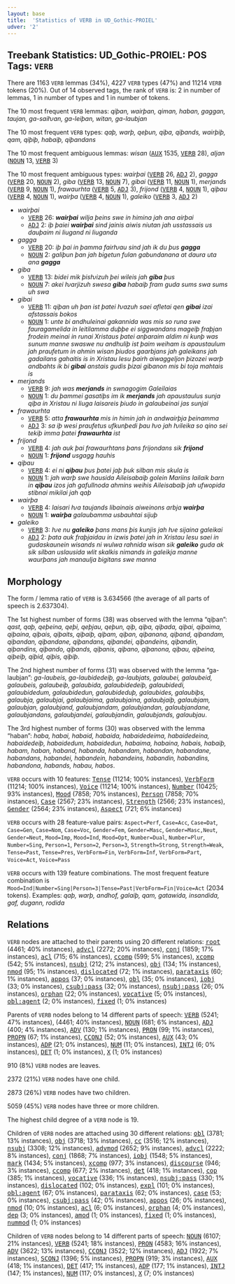 ```yaml
---
layout: base
title:  'Statistics of VERB in UD_Gothic-PROIEL'
udver: '2'
---
```


## Treebank Statistics: UD_Gothic-PROIEL: POS Tags: `VERB`

There are 1163 `VERB` lemmas (34%), 4227 `VERB` types (47%) and 11214 `VERB` tokens (20%).
Out of 14 observed tags, the rank of `VERB` is: 2 in number of lemmas, 1 in number of types and 1 in number of tokens.

The 10 most frequent `VERB` lemmas: <em>qiþan, wairþan, qiman, haban, gaggan, taujan, ga-saiƕan, ga-leiþan, witan, ga-laubjan</em>

The 10 most frequent `VERB` types:  <em>qaþ, warþ, qeþun, qiþa, qiþands, wairþiþ, qam, qiþiþ, habaiþ, qiþandans</em>

The 10 most frequent ambiguous lemmas: <em>wisan</em> (<tt><a href="got_proiel-pos-AUX.html">AUX</a></tt> 1535, <tt><a href="got_proiel-pos-VERB.html">VERB</a></tt> 28), <em>aljan</em> (<tt><a href="got_proiel-pos-NOUN.html">NOUN</a></tt> 13, <tt><a href="got_proiel-pos-VERB.html">VERB</a></tt> 3)

The 10 most frequent ambiguous types:  <em>wairþai</em> (<tt><a href="got_proiel-pos-VERB.html">VERB</a></tt> 26, <tt><a href="got_proiel-pos-ADJ.html">ADJ</a></tt> 2), <em>gagga</em> (<tt><a href="got_proiel-pos-VERB.html">VERB</a></tt> 20, <tt><a href="got_proiel-pos-NOUN.html">NOUN</a></tt> 2), <em>giba</em> (<tt><a href="got_proiel-pos-VERB.html">VERB</a></tt> 13, <tt><a href="got_proiel-pos-NOUN.html">NOUN</a></tt> 7), <em>gibai</em> (<tt><a href="got_proiel-pos-VERB.html">VERB</a></tt> 11, <tt><a href="got_proiel-pos-NOUN.html">NOUN</a></tt> 1), <em>merjands</em> (<tt><a href="got_proiel-pos-VERB.html">VERB</a></tt> 9, <tt><a href="got_proiel-pos-NOUN.html">NOUN</a></tt> 1), <em>frawaurhta</em> (<tt><a href="got_proiel-pos-VERB.html">VERB</a></tt> 5, <tt><a href="got_proiel-pos-ADJ.html">ADJ</a></tt> 3), <em>frijond</em> (<tt><a href="got_proiel-pos-VERB.html">VERB</a></tt> 4, <tt><a href="got_proiel-pos-NOUN.html">NOUN</a></tt> 1), <em>qiþau</em> (<tt><a href="got_proiel-pos-VERB.html">VERB</a></tt> 4, <tt><a href="got_proiel-pos-NOUN.html">NOUN</a></tt> 1), <em>wairþa</em> (<tt><a href="got_proiel-pos-VERB.html">VERB</a></tt> 4, <tt><a href="got_proiel-pos-NOUN.html">NOUN</a></tt> 1), <em>galeiko</em> (<tt><a href="got_proiel-pos-VERB.html">VERB</a></tt> 3, <tt><a href="got_proiel-pos-ADJ.html">ADJ</a></tt> 2)


* <em>wairþai</em>
  * <tt><a href="got_proiel-pos-VERB.html">VERB</a></tt> 26: <em><b>wairþai</b> wilja þeins swe in himina jah ana airþai</em>
  * <tt><a href="got_proiel-pos-ADJ.html">ADJ</a></tt> 2: <em>iþ þaiei <b>wairþai</b> sind jainis aiwis niutan jah usstassais us dauþaim ni liugand ni liuganda</em>
* <em>gagga</em>
  * <tt><a href="got_proiel-pos-VERB.html">VERB</a></tt> 20: <em>iþ þai in þamma fairƕau sind jah ik du þus <b>gagga</b></em>
  * <tt><a href="got_proiel-pos-NOUN.html">NOUN</a></tt> 2: <em>galiþun þan jah bigetun fulan gabundanana at daura uta ana <b>gagga</b></em>
* <em>giba</em>
  * <tt><a href="got_proiel-pos-VERB.html">VERB</a></tt> 13: <em>bidei mik þisƕizuh þei wileis jah <b>giba</b> þus</em>
  * <tt><a href="got_proiel-pos-NOUN.html">NOUN</a></tt> 7: <em>akei ƕarjizuh swesa <b>giba</b> habaiþ fram guda sums swa sums uh swa</em>
* <em>gibai</em>
  * <tt><a href="got_proiel-pos-VERB.html">VERB</a></tt> 11: <em>qiþan uh þan ist þatei ƕazuh saei afletai qen <b>gibai</b> izai afstassais bokos</em>
  * <tt><a href="got_proiel-pos-NOUN.html">NOUN</a></tt> 1: <em>unte bi andhuleinai gakannida was mis so runa swe fauragamelida in leitilamma duþþe ei siggwandans mageiþ fraþjan frodein meinai in runai Xristaus þatei anþaraim aldim ni kunþ was sunum manne swaswe nu andhuliþ ist þaim weiham is apaustaulum jah praufetum in ahmin wisan þiudos gaarbjans jah galeikans jah gadailans gahaitis is in Xristau Iesu þairh aiwaggeljon þizozei warþ andbahts ik bi <b>gibai</b> anstais gudis þizai gibanon mis bi toja mahtais is</em>
* <em>merjands</em>
  * <tt><a href="got_proiel-pos-VERB.html">VERB</a></tt> 9: <em>jah was <b>merjands</b> in swnagogim Galeilaias</em>
  * <tt><a href="got_proiel-pos-NOUN.html">NOUN</a></tt> 1: <em>du þammei gasatiþs im ik <b>merjands</b> jah apaustaulus sunja qiþa in Xristau ni liuga laisareis þiudo in galaubeinai jas sunjai</em>
* <em>frawaurhta</em>
  * <tt><a href="got_proiel-pos-VERB.html">VERB</a></tt> 5: <em>atta <b>frawaurhta</b> mis in himin jah in andwairþja þeinamma</em>
  * <tt><a href="got_proiel-pos-ADJ.html">ADJ</a></tt> 3: <em>sa iþ wesi praufetus ufkunþedi þau ƕo jah ƕileika so qino sei tekiþ imma þatei <b>frawaurhta</b> ist</em>
* <em>frijond</em>
  * <tt><a href="got_proiel-pos-VERB.html">VERB</a></tt> 4: <em>jah auk þai frawaurhtans þans frijondans sik <b>frijond</b></em>
  * <tt><a href="got_proiel-pos-NOUN.html">NOUN</a></tt> 1: <em><b>frijond</b> usgagg hauhis</em>
* <em>qiþau</em>
  * <tt><a href="got_proiel-pos-VERB.html">VERB</a></tt> 4: <em>ei ni <b>qiþau</b> þus þatei jaþ þuk silban mis skula is</em>
  * <tt><a href="got_proiel-pos-NOUN.html">NOUN</a></tt> 1: <em>jah warþ swe hausida Aileisabaiþ golein Mariins lailaik barn in <b>qiþau</b> izos jah gafullnoda ahmins weihis Aileisabaiþ jah ufwopida stibnai mikilai jah qaþ</em>
* <em>wairþa</em>
  * <tt><a href="got_proiel-pos-VERB.html">VERB</a></tt> 4: <em>laisari ƕa taujands libainais aiweinons arbja <b>wairþa</b></em>
  * <tt><a href="got_proiel-pos-NOUN.html">NOUN</a></tt> 1: <em><b>wairþa</b> galaubamma usbauhtai sijuþ</em>
* <em>galeiko</em>
  * <tt><a href="got_proiel-pos-VERB.html">VERB</a></tt> 3: <em>ƕe nu <b>galeiko</b> þans mans þis kunjis jah ƕe sijaina galeikai</em>
  * <tt><a href="got_proiel-pos-ADJ.html">ADJ</a></tt> 2: <em>þata auk fraþjaidau in izwis þatei jah in Xristau Iesu saei in gudaskaunein wisands ni wulwa rahnida wisan sik <b>galeiko</b> guda ak sik silban uslausida wlit skalkis nimands in galeikja manne waurþans jah manaulja bigitans swe manna</em>

## Morphology

The form / lemma ratio of `VERB` is 3.634566 (the average of all parts of speech is 2.637304).

The 1st highest number of forms (38) was observed with the lemma “qiþan”: <em>qast, qaþ, qeþeina, qeþi, qeþjau, qeþun, qiþ, qiþa, qiþada, qiþai, qiþaima, qiþaina, qiþais, qiþaits, qiþaiþ, qiþam, qiþan, qiþanana, qiþand, qiþandam, qiþandan, qiþandane, qiþandans, qiþandei, qiþandeins, qiþandin, qiþandins, qiþando, qiþands, qiþanis, qiþano, qiþanona, qiþau, qiþeina, qiþeiþ, qiþid, qiþis, qiþiþ</em>.

The 2nd highest number of forms (31) was observed with the lemma “ga-laubjan”: <em>ga-laubeis, ga-laubidedeiþ, ga-laubjats, galaubei, galaubeid, galaubeis, galaubeiþ, galaubida, galaubidedeiþ, galaubidedi, galaubidedum, galaubidedun, galaubideduþ, galaubides, galaubiþs, galaubja, galaubjai, galaubjaima, galaubjaina, galaubjaiþ, galaubjam, galaubjan, galaubjand, galaubjandam, galaubjandan, galaubjandane, galaubjandans, galaubjandei, galaubjandin, galaubjands, galaubjau</em>.

The 3rd highest number of forms (30) was observed with the lemma “haban”: <em>haba, habai, habaid, habaida, habaidedeima, habaidedeina, habaidedeiþ, habaidedum, habaidedun, habaima, habaina, habais, habaiþ, habam, haban, haband, habanda, habandam, habandan, habandane, habandans, habandei, habandein, habandeins, habandin, habandins, habandona, habands, habau, habos</em>.

`VERB` occurs with 10 features: <tt><a href="got_proiel-feat-Tense.html">Tense</a></tt> (11214; 100% instances), <tt><a href="got_proiel-feat-VerbForm.html">VerbForm</a></tt> (11214; 100% instances), <tt><a href="got_proiel-feat-Voice.html">Voice</a></tt> (11214; 100% instances), <tt><a href="got_proiel-feat-Number.html">Number</a></tt> (10425; 93% instances), <tt><a href="got_proiel-feat-Mood.html">Mood</a></tt> (7858; 70% instances), <tt><a href="got_proiel-feat-Person.html">Person</a></tt> (7858; 70% instances), <tt><a href="got_proiel-feat-Case.html">Case</a></tt> (2567; 23% instances), <tt><a href="got_proiel-feat-Strength.html">Strength</a></tt> (2566; 23% instances), <tt><a href="got_proiel-feat-Gender.html">Gender</a></tt> (2564; 23% instances), <tt><a href="got_proiel-feat-Aspect.html">Aspect</a></tt> (721; 6% instances)

`VERB` occurs with 28 feature-value pairs: `Aspect=Perf`, `Case=Acc`, `Case=Dat`, `Case=Gen`, `Case=Nom`, `Case=Voc`, `Gender=Fem`, `Gender=Masc`, `Gender=Masc,Neut`, `Gender=Neut`, `Mood=Imp`, `Mood=Ind`, `Mood=Opt`, `Number=Dual`, `Number=Plur`, `Number=Sing`, `Person=1`, `Person=2`, `Person=3`, `Strength=Strong`, `Strength=Weak`, `Tense=Past`, `Tense=Pres`, `VerbForm=Fin`, `VerbForm=Inf`, `VerbForm=Part`, `Voice=Act`, `Voice=Pass`

`VERB` occurs with 139 feature combinations.
The most frequent feature combination is `Mood=Ind|Number=Sing|Person=3|Tense=Past|VerbForm=Fin|Voice=Act` (2034 tokens).
Examples: <em>qaþ, warþ, andhof, galaiþ, qam, gatawida, insandida, gaf, dugann, rodida</em>


## Relations

`VERB` nodes are attached to their parents using 20 different relations: <tt><a href="got_proiel-dep-root.html">root</a></tt> (4461; 40% instances), <tt><a href="got_proiel-dep-advcl.html">advcl</a></tt> (2272; 20% instances), <tt><a href="got_proiel-dep-conj.html">conj</a></tt> (1859; 17% instances), <tt><a href="got_proiel-dep-acl.html">acl</a></tt> (715; 6% instances), <tt><a href="got_proiel-dep-ccomp.html">ccomp</a></tt> (599; 5% instances), <tt><a href="got_proiel-dep-xcomp.html">xcomp</a></tt> (542; 5% instances), <tt><a href="got_proiel-dep-nsubj.html">nsubj</a></tt> (212; 2% instances), <tt><a href="got_proiel-dep-obj.html">obj</a></tt> (134; 1% instances), <tt><a href="got_proiel-dep-nmod.html">nmod</a></tt> (95; 1% instances), <tt><a href="got_proiel-dep-dislocated.html">dislocated</a></tt> (72; 1% instances), <tt><a href="got_proiel-dep-parataxis.html">parataxis</a></tt> (60; 1% instances), <tt><a href="got_proiel-dep-appos.html">appos</a></tt> (37; 0% instances), <tt><a href="got_proiel-dep-obl.html">obl</a></tt> (35; 0% instances), <tt><a href="got_proiel-dep-iobj.html">iobj</a></tt> (33; 0% instances), <tt><a href="got_proiel-dep-csubj-pass.html">csubj:pass</a></tt> (32; 0% instances), <tt><a href="got_proiel-dep-nsubj-pass.html">nsubj:pass</a></tt> (26; 0% instances), <tt><a href="got_proiel-dep-orphan.html">orphan</a></tt> (22; 0% instances), <tt><a href="got_proiel-dep-vocative.html">vocative</a></tt> (5; 0% instances), <tt><a href="got_proiel-dep-obl-agent.html">obl:agent</a></tt> (2; 0% instances), <tt><a href="got_proiel-dep-fixed.html">fixed</a></tt> (1; 0% instances)

Parents of `VERB` nodes belong to 14 different parts of speech: <tt><a href="got_proiel-pos-VERB.html">VERB</a></tt> (5241; 47% instances),  (4461; 40% instances), <tt><a href="got_proiel-pos-NOUN.html">NOUN</a></tt> (681; 6% instances), <tt><a href="got_proiel-pos-ADJ.html">ADJ</a></tt> (400; 4% instances), <tt><a href="got_proiel-pos-ADV.html">ADV</a></tt> (130; 1% instances), <tt><a href="got_proiel-pos-PRON.html">PRON</a></tt> (99; 1% instances), <tt><a href="got_proiel-pos-PROPN.html">PROPN</a></tt> (67; 1% instances), <tt><a href="got_proiel-pos-CCONJ.html">CCONJ</a></tt> (52; 0% instances), <tt><a href="got_proiel-pos-AUX.html">AUX</a></tt> (43; 0% instances), <tt><a href="got_proiel-pos-ADP.html">ADP</a></tt> (21; 0% instances), <tt><a href="got_proiel-pos-NUM.html">NUM</a></tt> (11; 0% instances), <tt><a href="got_proiel-pos-INTJ.html">INTJ</a></tt> (6; 0% instances), <tt><a href="got_proiel-pos-DET.html">DET</a></tt> (1; 0% instances), <tt><a href="got_proiel-pos-X.html">X</a></tt> (1; 0% instances)

910 (8%) `VERB` nodes are leaves.

2372 (21%) `VERB` nodes have one child.

2873 (26%) `VERB` nodes have two children.

5059 (45%) `VERB` nodes have three or more children.

The highest child degree of a `VERB` node is 19.

Children of `VERB` nodes are attached using 30 different relations: <tt><a href="got_proiel-dep-obl.html">obl</a></tt> (3781; 13% instances), <tt><a href="got_proiel-dep-obj.html">obj</a></tt> (3718; 13% instances), <tt><a href="got_proiel-dep-cc.html">cc</a></tt> (3516; 12% instances), <tt><a href="got_proiel-dep-nsubj.html">nsubj</a></tt> (3308; 12% instances), <tt><a href="got_proiel-dep-advmod.html">advmod</a></tt> (2652; 9% instances), <tt><a href="got_proiel-dep-advcl.html">advcl</a></tt> (2222; 8% instances), <tt><a href="got_proiel-dep-conj.html">conj</a></tt> (1868; 7% instances), <tt><a href="got_proiel-dep-iobj.html">iobj</a></tt> (1548; 5% instances), <tt><a href="got_proiel-dep-mark.html">mark</a></tt> (1434; 5% instances), <tt><a href="got_proiel-dep-xcomp.html">xcomp</a></tt> (977; 3% instances), <tt><a href="got_proiel-dep-discourse.html">discourse</a></tt> (946; 3% instances), <tt><a href="got_proiel-dep-ccomp.html">ccomp</a></tt> (677; 2% instances), <tt><a href="got_proiel-dep-det.html">det</a></tt> (418; 1% instances), <tt><a href="got_proiel-dep-cop.html">cop</a></tt> (385; 1% instances), <tt><a href="got_proiel-dep-vocative.html">vocative</a></tt> (336; 1% instances), <tt><a href="got_proiel-dep-nsubj-pass.html">nsubj:pass</a></tt> (330; 1% instances), <tt><a href="got_proiel-dep-dislocated.html">dislocated</a></tt> (102; 0% instances), <tt><a href="got_proiel-dep-expl.html">expl</a></tt> (101; 0% instances), <tt><a href="got_proiel-dep-obl-agent.html">obl:agent</a></tt> (67; 0% instances), <tt><a href="got_proiel-dep-parataxis.html">parataxis</a></tt> (62; 0% instances), <tt><a href="got_proiel-dep-case.html">case</a></tt> (53; 0% instances), <tt><a href="got_proiel-dep-csubj-pass.html">csubj:pass</a></tt> (42; 0% instances), <tt><a href="got_proiel-dep-appos.html">appos</a></tt> (26; 0% instances), <tt><a href="got_proiel-dep-nmod.html">nmod</a></tt> (10; 0% instances), <tt><a href="got_proiel-dep-acl.html">acl</a></tt> (6; 0% instances), <tt><a href="got_proiel-dep-orphan.html">orphan</a></tt> (4; 0% instances), <tt><a href="got_proiel-dep-dep.html">dep</a></tt> (3; 0% instances), <tt><a href="got_proiel-dep-amod.html">amod</a></tt> (1; 0% instances), <tt><a href="got_proiel-dep-fixed.html">fixed</a></tt> (1; 0% instances), <tt><a href="got_proiel-dep-nummod.html">nummod</a></tt> (1; 0% instances)

Children of `VERB` nodes belong to 14 different parts of speech: <tt><a href="got_proiel-pos-NOUN.html">NOUN</a></tt> (6107; 21% instances), <tt><a href="got_proiel-pos-VERB.html">VERB</a></tt> (5241; 18% instances), <tt><a href="got_proiel-pos-PRON.html">PRON</a></tt> (4583; 16% instances), <tt><a href="got_proiel-pos-ADV.html">ADV</a></tt> (3622; 13% instances), <tt><a href="got_proiel-pos-CCONJ.html">CCONJ</a></tt> (3522; 12% instances), <tt><a href="got_proiel-pos-ADJ.html">ADJ</a></tt> (1922; 7% instances), <tt><a href="got_proiel-pos-SCONJ.html">SCONJ</a></tt> (1396; 5% instances), <tt><a href="got_proiel-pos-PROPN.html">PROPN</a></tt> (919; 3% instances), <tt><a href="got_proiel-pos-AUX.html">AUX</a></tt> (418; 1% instances), <tt><a href="got_proiel-pos-DET.html">DET</a></tt> (417; 1% instances), <tt><a href="got_proiel-pos-ADP.html">ADP</a></tt> (177; 1% instances), <tt><a href="got_proiel-pos-INTJ.html">INTJ</a></tt> (147; 1% instances), <tt><a href="got_proiel-pos-NUM.html">NUM</a></tt> (117; 0% instances), <tt><a href="got_proiel-pos-X.html">X</a></tt> (7; 0% instances)

